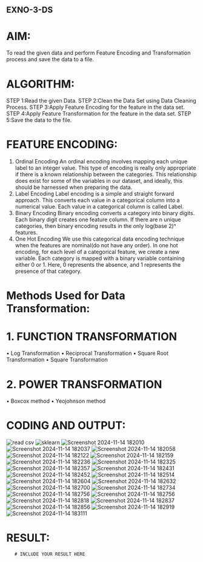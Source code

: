 ## EXNO-3-DS

# AIM:
To read the given data and perform Feature Encoding and Transformation process and save the data to a file.

# ALGORITHM:
STEP 1:Read the given Data.
STEP 2:Clean the Data Set using Data Cleaning Process.
STEP 3:Apply Feature Encoding for the feature in the data set.
STEP 4:Apply Feature Transformation for the feature in the data set.
STEP 5:Save the data to the file.

# FEATURE ENCODING:
1. Ordinal Encoding
An ordinal encoding involves mapping each unique label to an integer value. This type of encoding is really only appropriate if there is a known relationship between the categories. This relationship does exist for some of the variables in our dataset, and ideally, this should be harnessed when preparing the data.
2. Label Encoding
Label encoding is a simple and straight forward approach. This converts each value in a categorical column into a numerical value. Each value in a categorical column is called Label.
3. Binary Encoding
Binary encoding converts a category into binary digits. Each binary digit creates one feature column. If there are n unique categories, then binary encoding results in the only log(base 2)ⁿ features.
4. One Hot Encoding
We use this categorical data encoding technique when the features are nominal(do not have any order). In one hot encoding, for each level of a categorical feature, we create a new variable. Each category is mapped with a binary variable containing either 0 or 1. Here, 0 represents the absence, and 1 represents the presence of that category.

# Methods Used for Data Transformation:
  # 1. FUNCTION TRANSFORMATION
• Log Transformation
• Reciprocal Transformation
• Square Root Transformation
• Square Transformation
  # 2. POWER TRANSFORMATION
• Boxcox method
• Yeojohnson method

# CODING AND OUTPUT:
  ![read csv](https://github.com/user-attachments/assets/ff0b978e-3ae8-459e-be67-7087fcf046e4)
  ![sklearn](https://github.com/user-attachments/assets/28096974-bfe5-40c7-894c-3fa2b9905171)
  ![Screenshot 2024-11-14 182010](https://github.com/user-attachments/assets/01840257-0985-4bcb-a678-ee2911aaa2aa)
  ![Screenshot 2024-11-14 182037](https://github.com/user-attachments/assets/45e54bf2-9af5-4af0-be56-d6c3cb5e1526)
  ![Screenshot 2024-11-14 182058](https://github.com/user-attachments/assets/48f77ecf-18f1-48bd-95da-f92df776c93f)
  ![Screenshot 2024-11-14 182122](https://github.com/user-attachments/assets/a93586ce-3072-49a1-9903-65128f67a9ee)
  ![Screenshot 2024-11-14 182159](https://github.com/user-attachments/assets/e218bb52-4a67-4673-8b79-4c1a508cb52d)
  ![Screenshot 2024-11-14 182236](https://github.com/user-attachments/assets/c1b8d767-c07f-4e52-b370-40473ff40723)
  ![Screenshot 2024-11-14 182325](https://github.com/user-attachments/assets/39e874c3-6056-4a94-b9c6-97d53643954f)
  ![Screenshot 2024-11-14 182357](https://github.com/user-attachments/assets/a8f4f339-fbe6-4281-8509-2ded5cf1d13d)
  ![Screenshot 2024-11-14 182431](https://github.com/user-attachments/assets/d5f4bf04-d352-4b40-9ad7-1ae9f2313ef7)
  ![Screenshot 2024-11-14 182452](https://github.com/user-attachments/assets/c035934b-2a80-4d9e-ba7f-9bd174d4c76c)
  ![Screenshot 2024-11-14 182514](https://github.com/user-attachments/assets/0b9d9088-add7-479c-ac32-d8eb69d42b8d)
  ![Screenshot 2024-11-14 182604](https://github.com/user-attachments/assets/f6f23367-a382-49a8-a792-92a45c981c08)
  ![Screenshot 2024-11-14 182632](https://github.com/user-attachments/assets/32548680-ec1c-48c0-99a3-7933607cb49c)
  ![Screenshot 2024-11-14 182700](https://github.com/user-attachments/assets/a142d561-11f6-4164-a663-22d1e2217994)
  ![Screenshot 2024-11-14 182734](https://github.com/user-attachments/assets/1c950c49-8893-402b-b3e2-f40cd0a4693c)
  ![Screenshot 2024-11-14 182756](https://github.com/user-attachments/assets/28e853e0-b789-4d44-a5e6-754198152fb4)
  ![Screenshot 2024-11-14 182756](https://github.com/user-attachments/assets/d225d486-0d84-4fa8-8ed2-caf1f2aeb5dc)
  ![Screenshot 2024-11-14 182818](https://github.com/user-attachments/assets/ef202ac3-db7d-4c85-bb7e-4b0111204c1e)
  ![Screenshot 2024-11-14 182837](https://github.com/user-attachments/assets/6a84fd8f-efeb-405a-83a5-d58999f1a331)
  ![Screenshot 2024-11-14 182856](https://github.com/user-attachments/assets/114a9ad4-52f2-497b-bf5c-6cfe2f5c8178)
  ![Screenshot 2024-11-14 182919](https://github.com/user-attachments/assets/7026bb2a-04ab-456b-b42d-a3676aabdcd6)
  ![Screenshot 2024-11-14 183111](https://github.com/user-attachments/assets/2ff7f4ed-e1aa-4d67-a3bc-2a5d6da574c3)























       

# RESULT:
       # INCLUDE YOUR RESULT HERE

       
